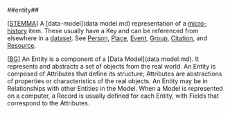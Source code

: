 ##entity##

\[[STEMMA](SOURCES.md#STEMMA)\] A [data-model](data model.md) representation of a [micro-history](micro-history.md) item. These usually have a Key and can be referenced from elsewhere in a [dataset](dataset.md). See [Person](person.md), [Place](place.md), [Event](event.md), [Group](group.md), [Citation](citation.md), and [Resource](resource.md).

\[[BG](SOURCES.md#BG)\] An Entity is a component of a [Data Model](data model.md). It represents and abstracts a set of objects from the real world. An Entity is composed of Attributes that define its structure; Attributes are abstractions of properties or characteristics of the real objects. An Entity may be in Relationships with other Entities in the Model. When a Model is represented on a computer, a Record is usually defined for each Entity, with Fields that correspond to the Attributes.
